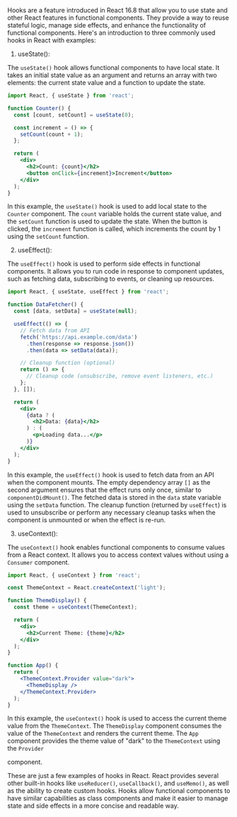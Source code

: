
Hooks are a feature introduced in React 16.8 that allow you to use state and other React features in functional components. They provide a way to reuse stateful logic, manage side effects, and enhance the functionality of functional components. Here's an introduction to three commonly used hooks in React with examples:

1. useState():

The `useState()` hook allows functional components to have local state. It takes an initial state value as an argument and returns an array with two elements: the current state value and a function to update the state.

```jsx
import React, { useState } from 'react';

function Counter() {
  const [count, setCount] = useState(0);

  const increment = () => {
    setCount(count + 1);
  };

  return (
    <div>
      <h2>Count: {count}</h2>
      <button onClick={increment}>Increment</button>
    </div>
  );
}
```

In this example, the `useState()` hook is used to add local state to the `Counter` component. The `count` variable holds the current state value, and the `setCount` function is used to update the state. When the button is clicked, the `increment` function is called, which increments the count by 1 using the `setCount` function.

2. useEffect():

The `useEffect()` hook is used to perform side effects in functional components. It allows you to run code in response to component updates, such as fetching data, subscribing to events, or cleaning up resources.

```jsx
import React, { useState, useEffect } from 'react';

function DataFetcher() {
  const [data, setData] = useState(null);

  useEffect(() => {
    // Fetch data from API
    fetch('https://api.example.com/data')
      .then(response => response.json())
      .then(data => setData(data));

    // Cleanup function (optional)
    return () => {
      // Cleanup code (unsubscribe, remove event listeners, etc.)
    };
  }, []);

  return (
    <div>
      {data ? (
        <h2>Data: {data}</h2>
      ) : (
        <p>Loading data...</p>
      )}
    </div>
  );
}
```

In this example, the `useEffect()` hook is used to fetch data from an API when the component mounts. The empty dependency array `[]` as the second argument ensures that the effect runs only once, similar to `componentDidMount()`. The fetched data is stored in the `data` state variable using the `setData` function. The cleanup function (returned by `useEffect`) is used to unsubscribe or perform any necessary cleanup tasks when the component is unmounted or when the effect is re-run.

3. useContext():

The `useContext()` hook enables functional components to consume values from a React context. It allows you to access context values without using a `Consumer` component.

```jsx
import React, { useContext } from 'react';

const ThemeContext = React.createContext('light');

function ThemeDisplay() {
  const theme = useContext(ThemeContext);

  return (
    <div>
      <h2>Current Theme: {theme}</h2>
    </div>
  );
}

function App() {
  return (
    <ThemeContext.Provider value="dark">
      <ThemeDisplay />
    </ThemeContext.Provider>
  );
}
```

In this example, the `useContext()` hook is used to access the current theme value from the `ThemeContext`. The `ThemeDisplay` component consumes the value of the `ThemeContext` and renders the current theme. The `App` component provides the theme value of "dark" to the `ThemeContext` using the `Provider`

 component.

These are just a few examples of hooks in React. React provides several other built-in hooks like `useReducer()`, `useCallback()`, and `useMemo()`, as well as the ability to create custom hooks. Hooks allow functional components to have similar capabilities as class components and make it easier to manage state and side effects in a more concise and readable way.